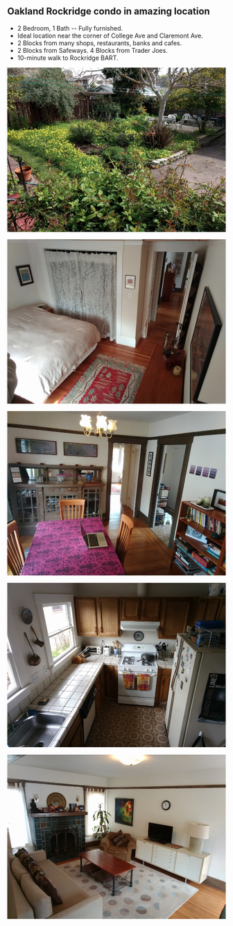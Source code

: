 ## Oakland Rockridge condo in amazing location
* 2 Bedroom, 1 Bath -- Fully furnished.
* Ideal location near the corner of College Ave and Claremont Ave.
* 2 Blocks from many shops, restaurants, banks and cafes.
* 2 Blocks from Safeways. 4 Blocks from Trader Joes.
* 10-minute walk to Rockridge BART.

![Back yard](oakland/images/oakland-backyard.jpg)  

![Bedroom 1](oakland/images/oakland-bedroom1.jpg)  

![Dining room](oakland/images/oakland-dining-room.jpg)  

![Kitchen](oakland/images/oakland-kitchen.jpg)  

![Living room](oakland/images/oakland-living-room.jpg)  
